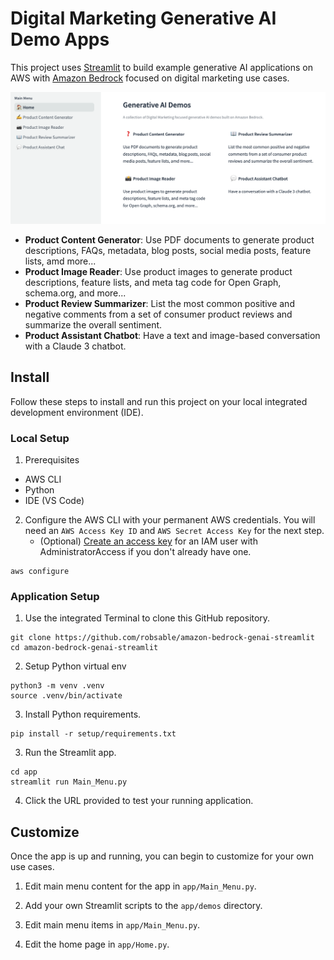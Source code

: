 # Digital Marketing Generative AI Demo Apps

This project uses [Streamlit](https://streamlit.io/) to build example generative AI applications on AWS with [Amazon Bedrock](https://aws.amazon.com/bedrock/) focused on digital marketing use cases.

<p align="center"><img src="./docs/app-screenshot.png" alt="Amazon Bedrock Generative AI Demo App Screenshot"/></p>

- **Product Content Generator**: 
Use PDF documents to generate product descriptions, FAQs, metadata, blog posts, social media posts, feature lists, amd more...
- **Product Image Reader**: 
Use product images to generate product descriptions, feature lists, and meta tag code for Open Graph, schema.org, and more...
- **Product Review Summarizer**: 
List the most common positive and negative comments from a set of consumer product reviews and summarize the overall sentiment.
- **Product Assistant Chatbot**: 
Have a text and image-based conversation with a Claude 3 chatbot.

## Install 

Follow these steps to install and run this project on your local integrated development environment (IDE). 

### Local Setup

1. Prerequisites
  - AWS CLI
  - Python
  - IDE (VS Code)

2. Configure the AWS CLI with your permanent AWS credentials. You will need an ```AWS Access Key ID``` and ```AWS Secret Access Key``` for the next step.
   - (Optional) [Create an access key](https://docs.aws.amazon.com/cli/latest/userguide/cli-services-iam-create-creds.html) for an IAM user with AdministratorAccess  if you don't already have one.

 ```
aws configure
```

### Application Setup

1. Use the integrated Terminal to clone this GitHub repository.

```
git clone https://github.com/robsable/amazon-bedrock-genai-streamlit
cd amazon-bedrock-genai-streamlit
```

2. Setup Python virtual env
```
python3 -m venv .venv
source .venv/bin/activate
```

3. Install Python requirements.

```
pip install -r setup/requirements.txt
```

3. Run the Streamlit app.

```
cd app
streamlit run Main_Menu.py
```

4. Click the URL provided to test your running application.

## Customize

Once the app is up and running, you can begin to customize for your own use cases.

1. Edit main menu content for the app in ```app/Main_Menu.py```.

1. Add your own Streamlit scripts to the ```app/demos``` directory.

1. Edit main menu items in ```app/Main_Menu.py```.

1. Edit the home page in ```app/Home.py```.
